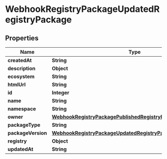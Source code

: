 

# WebhookRegistryPackageUpdatedRegistryPackage


## Properties

| Name | Type | Description | Notes |
|------------ | ------------- | ------------- | -------------|
|**createdAt** | **String** |  |  |
|**description** | **Object** |  |  |
|**ecosystem** | **String** |  |  |
|**htmlUrl** | **String** |  |  |
|**id** | **Integer** |  |  |
|**name** | **String** |  |  |
|**namespace** | **String** |  |  |
|**owner** | [**WebhookRegistryPackagePublishedRegistryPackageOwner**](WebhookRegistryPackagePublishedRegistryPackageOwner.md) |  |  |
|**packageType** | **String** |  |  |
|**packageVersion** | [**WebhookRegistryPackageUpdatedRegistryPackagePackageVersion**](WebhookRegistryPackageUpdatedRegistryPackagePackageVersion.md) |  |  |
|**registry** | **Object** |  |  |
|**updatedAt** | **String** |  |  |



